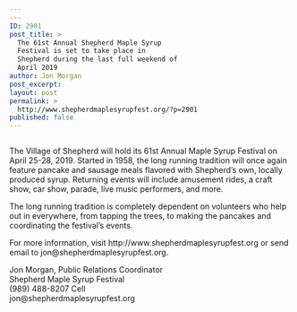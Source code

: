 ```yaml
---
---
ID: 2901
post_title: >
  The 61st Annual Shepherd Maple Syrup
  Festival is set to take place in
  Shepherd during the last full weekend of
  April 2019
author: Jon Morgan
post_excerpt:
layout: post
permalink: >
  http://www.shepherdmaplesyrupfest.org/?p=2901
published: false
---
```

<!-- wp:image -->
<figure class="wp-block-image"><img alt=""/></figure>
<!-- /wp:image -->

<!-- wp:paragraph -->
<p> The Village of Shepherd will hold its 61st Annual Maple Syrup Festival on April 25-28, 2019. Started in 1958, the long running tradition will once again feature pancake and sausage meals flavored with Shepherd’s own, locally produced syrup. Returning events will include amusement rides, a craft show, car show, parade, live music performers, and more.</p>
<!-- /wp:paragraph -->

<!-- wp:paragraph -->
<p>The long running tradition is completely dependent on volunteers who help out in everywhere, from tapping the trees, to making the pancakes and coordinating the festival’s events.</p>
<!-- /wp:paragraph -->

<!-- wp:paragraph -->
<p>For more information, visit http://www.shepherdmaplesyrupfest.org or send email to jon@shepherdmaplesyrupfest.org.</p>
<!-- /wp:paragraph -->

<!-- wp:paragraph -->
<p>Jon Morgan, Public Relations Coordinator<br>
Shepherd Maple Syrup Festival<br>
(989) 488-8207 Cell<br>
jon@shepherdmaplesyrupfest.org</p>
<!-- /wp:paragraph -->